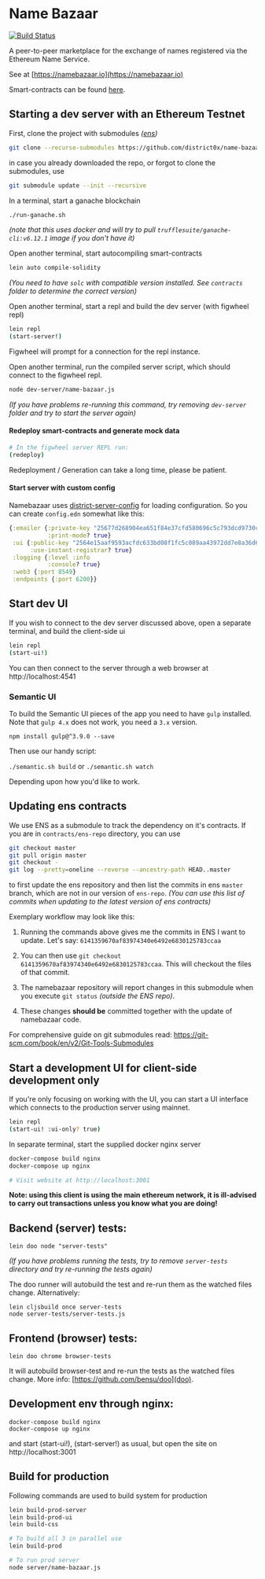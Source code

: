# Name Bazaar

[![Build Status](https://travis-ci.org/district0x/name-bazaar.svg?branch=master)](https://travis-ci.org/district0x/name-bazaar)

A peer-to-peer marketplace for the exchange of names registered via the Ethereum Name Service.

See at [https://namebazaar.io](https://namebazaar.io)

Smart-contracts can be found [here](https://github.com/district0x/name-bazaar/tree/master/resources/public/contracts/src).

## Starting a dev server with an Ethereum Testnet

First, clone the project with submodules _([ens](https://github.com/ensdomains/ens))_

```bash
git clone --recurse-submodules https://github.com/district0x/name-bazaar.git
```

in case you already downloaded the repo, or forgot to clone the submodules, use
```bash
git submodule update --init --recursive
```

In a terminal, start a ganache blockchain

```bash
./run-ganache.sh
```

_(note that this uses docker and will try to pull `trufflesuite/ganache-cli:v6.12.1` image if you don't have it)_

Open another terminal, start autocompiling smart-contracts

```bash
lein auto compile-solidity
```

_(You need to have `solc` with compatible version installed. See `contracts` folder to determine the
correct version)_

Open another terminal, start a repl and build the dev server (with
figwheel repl)

```bash
lein repl
(start-server!)
```

Figwheel will prompt for a connection for the repl instance.

Open another terminal, run the compiled server script, which should
connect to the figwheel repl.

```bash
node dev-server/name-bazaar.js
```
_(If you have problems re-running this command, try removing `dev-server`
folder and try to start the server again)_

#### Redeploy smart-contracts and generate mock data

```bash
# In the figwheel server REPL run:
(redeploy)
```

Redeployment / Generation can take a long time, please be patient.

#### Start server with custom config

Namebazaar uses [district-server-config](https://github.com/district0x/district-server-config) for loading configuration. So you can create `config.edn` somewhat like this:

```clojure
{:emailer {:private-key "25677d268904ea651f84e37cfd580696c5c793dcd9730c415bf03b96003c09e9ef8"
           :print-mode? true}
 :ui {:public-key "2564e15aaf9593acfdc633bd08f1fc5c089aa43972dd7e8a36d67825cd0154602da47d02f30e1f74e7e72c81ba5f0b3dd20d4d4f0cc6652a2e719a0e9d4c7f10943"
      :use-instant-registrar? true}
 :logging {:level :info
           :console? true}
 :web3 {:port 8549}
 :endpoints {:port 6200}}
```

## Start dev UI

If you wish to connect to the dev server discussed above, open a
separate terminal, and build the client-side ui

```bash
lein repl
(start-ui!)
```

You can then connect to the server through a web browser at http://localhost:4541

### Semantic UI

To build the Semantic UI pieces of the app you need to have `gulp` installed.
Note that `gulp 4.x` does not work, you need a `3.x` version.

`npm install gulp@^3.9.0 --save`

Then use our handy script:

`./semantic.sh build`
or
`./semantic.sh watch`

Depending upon how you'd like to work.

## Updating ens contracts

We use ENS as a submodule to track the dependency on it's contracts. If you are in
`contracts/ens-repo` directory, you can use

```bash
git checkout master
git pull origin master
git checkout -
git log --pretty=oneline --reverse --ancestry-path HEAD..master
```

to first update the ens repository and then list the commits in ens `master` branch, which are
not in our version of `ens-repo`. _(You can use this list of commits when updating to the latest
version of ens contracts)_

Exemplary workflow may look like this:
1) Running the commands above gives me the commits in ENS I want to update.
   Let's say: `6141359670af83974340e6492e6830125783ccaa`

2) You can then use `git checkout 6141359670af83974340e6492e6830125783ccaa`.
   This will checkout the files of that commit.

3) The namebazaar repository will report changes in this submodule when you
   execute `git status` _(outside the ENS repo)_.

4) These changes **should be** committed together with the update of
   namebazaar code.

For comprehensive guide on git submodules read: https://git-scm.com/book/en/v2/Git-Tools-Submodules

## Start a development UI for client-side development only

If you're only focusing on working with the UI, you can start a UI
interface which connects to the production server using mainnet.

```bash
lein repl
(start-ui! :ui-only? true)
```

In separate terminal, start the supplied docker nginx server

```bash
docker-compose build nginx
docker-compose up nginx

# Visit website at http://localhost:3001
```

**Note: using this client is using the main ethereum network, it is
ill-advised to carry out transactions unless you know what you are doing!**

## Backend (server) tests:

```
lein doo node "server-tests"
```
_(If you have problems running the tests, try to remove `server-tests` directory
and try re-running the tests again)_

The doo runner will autobuild the test and re-run them as the watched files change.
Alternatively:

```
lein cljsbuild once server-tests
node server-tests/server-tests.js
```

## Frontend (browser) tests:

```
lein doo chrome browser-tests
```

It will autobuild browser-test and re-run the tests as the watched files change.
More info: [https://github.com/bensu/doo](doo).

## Development env through nginx:

```
docker-compose build nginx
docker-compose up nginx
```

and start (start-ui!), (start-server!) as usual, but open the site on http://localhost:3001

## Build for production

Following commands are used to build system for production

```bash
lein build-prod-server
lein build-prod-ui
lein build-css

# To build all 3 in parallel use
lein build-prod

# To run prod server
node server/name-bazaar.js
```
